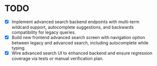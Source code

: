 # TODO

- [x] Implement advanced search backend endpoints with multi-term wildcard support, autocomplete suggestions, and backwards compatibility for legacy queries.
- [x] Build new frontend advanced search screen with navigation option between legacy and advanced search, including autocomplete while typing.
- [x] Wire advanced search UI to enhanced backend and ensure regression coverage via tests or manual verification plan.
